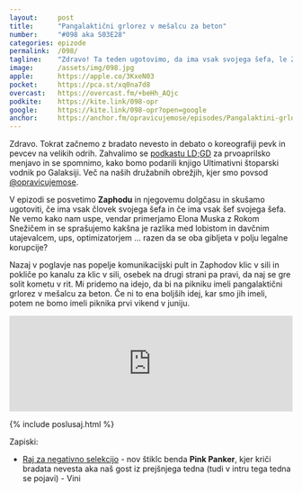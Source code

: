 ```yaml
---
layout: 	post
title:  	"Pangalaktični grlorez v mešalcu za beton"
number: 	"#098 aka S03E28"
categories:	epizode
permalink:	/098/
tagline: 	"Zdravo! Ta teden ugotovimo, da ima vsak svojega šefa, le Zaphod ne. Pangalaktični grlorez bi imeli v mešalcu za beton. Noro."
image:		/assets/img/098.jpg
apple:		https://apple.co/3KxeN03
pocket:		https://pca.st/xq0na7d8
overcast:	https://overcast.fm/+beHh_AQjc
podkite:	https://kite.link/098-opr
google:		https://kite.link/098-opr?open=google
anchor:		https://anchor.fm/opravicujemose/episodes/Pangalaktini-grlorez-v-mealcu-za-beton-e1h0jsb/a-a7o0436
---
```


Zdravo. Tokrat začnemo z bradato nevesto in debato o koreografiji pevk in pevcev na velikih odrih. Zahvalimo se [podkastu LD;GD](https://metinalista.si/category/ldgd/) za prvoaprilsko menjavo in se spomnimo, kako bomo podarili knjigo Ultimativni štoparski vodnik po Galaksiji. Več na naših družabnih obrežjih, kjer smo povsod [@opravicujemose](https://linktr.ee/opravicujemose). 

V epizodi se posvetimo **Zaphodu** in njegovemu dolgčasu in skušamo ugotoviti, če ima vsak človek svojega šefa in če ima vsak šef svojega šefa. Ne vemo kako nam uspe, vendar primerjamo Elona Muska z Rokom Snežičem in se sprašujemo kakšna je razlika med lobistom in davčnim utajevalcem, ups, optimizatorjem ... razen da se oba gibljeta v polju legalne korupcije? 

Nazaj v poglavje nas popelje komunikacijski pult in Zaphodov klic v sili in pokliče po kanalu za klic v sili, osebek na drugi strani pa pravi, da naj se gre solit kometu v rit. Mi pridemo na idejo, da bi na pikniku imeli pangalaktični grlorez v mešalcu za beton. Če ni to ena boljših idej, kar smo jih imeli, potem ne bomo imeli piknika prvi vikend v juniju. 

<iframe src="https://www.listennotes.com/podcasts/opravičujemo-se-za/tud-mizo-bi-sam-da-ma-noge-UYT-mEhZxsW/embed/" height="170px" width="100%" style="width: 1px; min-width: 100%;" loading="lazy" frameborder="0" scrolling="no"></iframe>

{% include poslusaj.html %}

Zapiski:
- [Raj za negativno selekcijo](https://www.youtube.com/watch?v=jvCjwYS-x10) - nov štiklc benda **Pink Panker**, kjer kriči bradata nevesta aka naš gost iz prejšnjega tedna (tudi v intru tega tedna se pojavi) - Vini